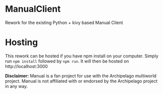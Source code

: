 # ManualClient
Rework for the existing Python + kivy based Manual Client

# Hosting
This rework can be hosted if you have npm install on your computer. Simply run `npm install` followed by `npm run`. It will then be hosted on http://localhost:3000

**Disclaimer:** Manual is a fan project for use with the Archipelago multiworld project. Manual is not affiliated with or endorsed by the Archipelago project in any way.
